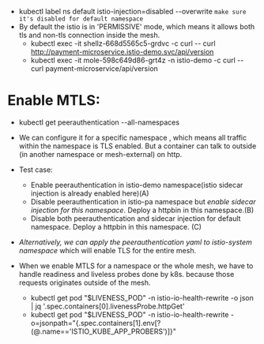 - kubectl label ns default istio-injection=disabled --overwrite `make sure it's disabled for default namespace`
- By default the istio is in 'PERMISSIVE' mode, which means it allows both tls and non-tls connection inside the mesh.
    - kubectl exec -it shellz-668d5565c5-grdvc -c curl -- curl http://payment-microservice.istio-demo.svc/api/version
    - kubectl exec -it mole-598c649d86-grt4z -n istio-demo -c curl -- curl payment-microservice/api/version

# Enable MTLS:
- kubectl get peerauthentication --all-namespaces
- We can configure it for a specific namespace , which means all traffic within the namespace is TLS enabled. But a container can talk to outside (in another namespace or mesh-external) on http.
- Test case:
    - Enable peerauthentication in istio-demo namespace(istio sidecar injection is already enabled here)(A)
    - Disable  peerauthentication in istio-pa namespace but *enable sidecar injection for this namespace*. Deploy a httpbin in this namespace.(B)
    - Disable both peerauthentication and sidecar injection for default namespace. Deploy a httpbin in this namespace. (C)
- *Alternatively, we can apply the peerauthentication yaml to istio-system namespace* which will enable TLS  for the entire mesh.

- When we enable MTLS for a namespace or the whole mesh, we have to handle readiness and liveless probes done by k8s. because those requests originates outside of the mesh.

    -  kubectl get pod "$LIVENESS_POD" -n istio-io-health-rewrite -o json | jq '.spec.containers[0].livenessProbe.httpGet'
    - kubectl get pod "$LIVENESS_POD" -n istio-io-health-rewrite -o=jsonpath="{.spec.containers[1].env[?(@.name=='ISTIO_KUBE_APP_PROBERS')]}"
